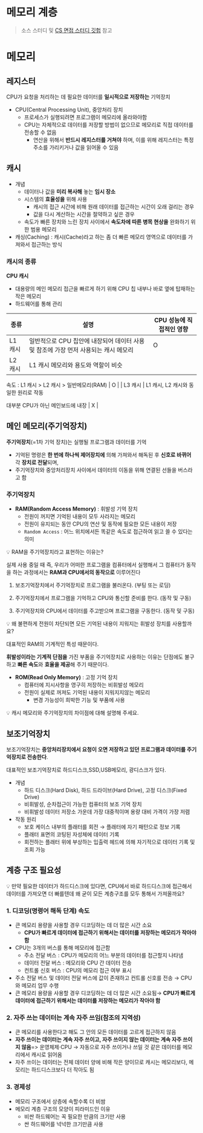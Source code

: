 # 메모리 계층
> 소스 스터디 및 [CS 면접 스터디 깃헙](https://github.com/devSquad-study/2023-CS-Study) 참고
# 메모리

## 레지스터

CPU가 요청을 처리하는 데 필요한 데이터를 **일시적으로 저장하는** 기억장치

- CPU(Central Processing Unit), 중앙처리 장치
    - 프로세스가 실행되려면 프로그램이 메모리에 올라와야함
    - CPU는 자체적으로 데이터를 저장할 방법이 없으므로 메모리로 직접 데이터를 전송할 수 없음
        - 연산을 위해서 **반드시 레지스터를 거쳐야** 하며, 이를 위해 레지스터는 특정 주소를 가리키거나 값을 읽어올 수 있음

## 캐시

- 개념
    - 데이터나 값을 **미리 복사해** 놓는 **임시 장소**
    - 시스템의 **효율성을** 위해 사용
        - 캐시의 접근 시간에 비해 원래 데이터를 접근하는 시간이 오래 걸리는 경우
        - 값을 다시 계산하는 시간을 절약하고 싶은 경우
    - 속도가 빠른 장치와 느린 장치 사이에서 **속도차에 따른 병목 현상을** 완화하기 위한 범용 메모리
- 캐싱(Caching) : 캐시(Cache)라고 하는 좀 더 빠른 메모리 영역으로 데이터를 가져와서 접근하는 방식

### 캐시의 종류

**CPU 캐시**

- 대용량의 메인 메모리 접근을 빠르게 하기 위해 CPU 칩 내부나 바로 옆에 탑재하는 작은 메모리
- 하드웨어를 통해 관리


| 종류 | 설명 | CPU 성능에 직접적인 영향 |
| --- | --- | --- |
| L1 캐시 | 일반적으로 CPU 칩안에 내장되어 데이터 사용 및 참조에 가장 먼저 사용되는 캐시 메모리 | O |
| L2 캐시 | L1 캐시 메모리와 용도와 역할이 비슷

속도 : L1 캐시 > L2 캐시 > 일반메모리(RAM) | O |
| L3 캐시 | L1 캐시, L2 캐시와 동일한 원리로 작동

대부분 CPU가 아닌 메인보드에 내장 | X |

## 메인 메모리(주기억장치)

**주기억장치**(=1차 기억 장치)는 실행될 프로그램과 데이터를 기억

- 기억된 명령은 **한 번에 하나씩 제어장치에** 의해 가져와서 해독된 후 **신호로 바뀌어** 각 **장치로 전달**되며,
- 주기억장치와 중앙처리장치 사이에서 데이터의 이동을 위해 연결된 선들을 버스라고 함

### 주기억장치

- **RAM(Random Access Memory)** : 휘발성 기억 장치
    - 전원이 꺼지면 기억된 내용이 모두 사라지는 메모리
    - 전원이 유지되는 동안 CPU의 연산 및 동작에 필요한 모든 내용이 저장
    - `Random Access` : 어느 위치에서든 똑같은 속도로 접근하여 읽고 쓸 수 있다는 의미

<aside>
💡 RAM을 주기억장치라고 표현하는 이유는?

실제 사용 중일 때 즉, 우리가 어떠한 프로그램을 컴퓨터에서 실행해서 그 컴퓨터가 동작을 하는 과정에서는 **RAM과 CPU에서의 동작으로** 이루어진다

1. 보조기억장치에서 주기억장치로 프로그램을 불러온다. (부팅 또는 로딩)

2. 주기억장치에서 프로그램을 기억하고 CPU와 통신할 준비를 한다. (동작 및 구동)

3. 주기억장치와 CPU에서 데이터를 주고받으며 프로그램을 구동한다. (동작 및 구동)

</aside>

<aside>
💡 왜 불편하게 전원이 차단되면 모든 기억된 내용이 지워지는 휘발성 장치를 사용할까요?

대표적인 RAM의 기계적인 특성 때문이다. 

**휘발성이라는 기계적 단점을** 가진 부품을 주기억장치로 사용하는 이유는 단점에도 불구하고 **빠른 속도**와 **효율을 제공**해 주기 때문이다.

</aside>

- **ROM(Read Only Memory)** : 고정 기억 장치
    - 컴퓨터에 지시사항을 영구히 저장하는 비휘발성 메모리
    - 전원이 실제로 꺼져도 기억된 내용이 지워지지않는 메모리
        - 변경 가능성이 희박한 기능 및 부품에 사용

<aside>
💡 캐시 메모리와 주기억장치의 차이점에 대해 설명해 주세요.

</aside>

## **보조기억장치**

보조기억장치는 **중앙처리장치에서 요청이 오면 저장하고 있던 프로그램과 데이터를 주기억장치로 전송한다**. 

대표적인 보조기억장치로 하드디스크,SSD,USB메모리, 광디스크가 있다.

- 개념
    - 하드 디스크(Hard Disk), 하드 드라이브(Hard Drive), 고정 디스크(Fixed Drive)
    - 비휘발성, 순차접근이 가능한 컴퓨터의 보조 기억 장치
    - 비휘발성 데이터 저장소 가운데 가장 대중적이며 용량 대비 가격이 가장 저렴
- 작동 원리
    - 보호 케이스 내부의 플래터를 회전 → 플래터에 자기 패턴으로 정보 기록
    - 플래터 표면의 코팅된 자성체에 데이터 기록
    - 회전하는 플래터 위에 부상하는 입출력 헤드에 의해 자기적으로 데이터 기록 및 조회 가능

## 계층 구조 필요성

<aside>
💡 만약 필요한 데이터가 하드디스크에 있다면, CPU에서 바로 하드디스크에 접근해서 데이터를 가져오면 더 빠를텐데 왜 굳이 모든 계층구조를 모두 통해서 가져올까요?

</aside>

### 1. **디코딩(명령어 해독 단계) 속도**

- 큰 메모리 용량을 사용할 경우 디코딩하는 데 더 많은 시간 소요
    - **CPU가 빠르게 데이터에 접근하기 위해서는 데이터를 저장하는 메모리가 작아야 함**
- CPU는 3개의 버스를 통해 메모리에 접근함
    - 주소 전달 버스 : CPU가 메모리의 어느 부분의 데이터를 접근할지 나타냄
    - 데이터 전달 버스 : 메모리와 CPU 간 데이터 전송
    - 컨트롤 신호 버스 : CPU의 메모리 접근 여부 표시
- 주소 전달 버스 및 데이터 전달 버스에 값이 존재하고 컨트롤 신호를 전송 → CPU와 메모리 업무 수행
- 큰 메모리 용량을 사용할 경우 디코딩하는 데 더 많은 시간 소요됨→ **CPU가 빠르게 데이터에 접근하기 위해서는 데이터를 저장하는 메모리가 작아야 함**

### 2. 자주 쓰는 데이터는 계속 자주 쓰임(참조의 지역성)

- 큰 메모리를 사용한다고 해도 그 안의 모든 데이터를 고르게 접근하지 않음
- **자주 쓰이는 데이터는 계속 자주 쓰이고, 자주 쓰이지 않는 데이터는 계속 자주 쓰이지 않음**=> 운영체제·CPU → 자동으로 자주 쓰이거나 쓰일 것 같은 데이터를 메모리에서 캐시로 읽어옴
- 자주 쓰이는 데이터는 전체 데이터 양에 비해 작은 양이므로 캐시는 메모리보다, 메모리는 하드디스크보다 더 작아도 됨

### 3. 경제성

- 메모리 구조에서 상층에 속할수록 더 비쌈
- 메모리 계층 구조의 모양이 피라미드인 이유
    - 비싼 하드웨어는 꼭 필요한 만큼의 크기만 사용
    - 싼 하드웨어를 넉넉한 크기만큼 사용
